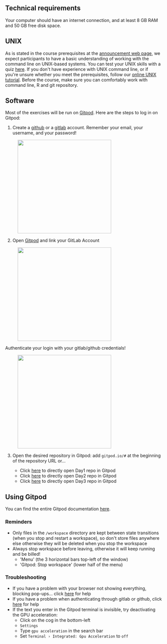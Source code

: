 ## Technical requirements

Your computer should have an internet connection, and at least 8 GB RAM and 50 GB free disk space.

## UNIX

As is stated in the course prerequisites at the [announcement web page](https://www.sib.swiss/training/), we expect participants to have a basic understanding of working with the command line on UNIX-based systems. You can test your UNIX skills with a quiz [here](https://docs.google.com/forms/d/e/1FAIpQLSd2BEWeOKLbIRGBT_aDEGPce1FOaVYBbhBiaqcaHoBKNB27MQ/viewform?usp=sf_link). If you don't have experience with UNIX command line, or if you're unsure whether you meet the prerequisites, follow our [online UNIX tutorial](https://edu.sib.swiss/pluginfile.php/2878/mod_resource/content/4/couselab-html/content.html). Before the course, make sure you can comfortably work with command line, R and git repository.

## Software

Most of the exercises will be run on [Gitpod](https://www.gitpod.io/). Here are the steps to log in on Gitpod:

1. Create a [github](https://github.com/) or a [gitlab](https://about.gitlab.com/) account.
Remember your email, your username, and your password!

<figure>
  <img src="../../assets/images/general/gitpod1.jpg" align="center" width="300"/>
</figure>

2. Open [Gitpod](https://www.gitpod.io/) and link your GitLab Account

<figure>
  <img src="../../assets/images/general/gitpod2.jpg" align="center" width="300"/>
</figure>

Authenticate your login with your gitlab/github credentials!

<figure>
  <img src="../../assets/images/general/gitpod3.jpg" align="center" width="300"/>
</figure>

3. Open the desired repository in Gitpod: add `gitpod.io/#` at the beginning of the repository URL or...

	* Click [here]() to directly open Day1 repo in Gitpod
	* Click [here](https://gitpod.io/#https://gitlab.com/evogenlab/teaching-repos/biodivinfo) to directly open Day2 repo in Gitpod
	* Click [here]() to directly open Day3 repo in Gitpod

## Using Gitpod

You can find the entire Gitpod documentation [here](https://www.gitpod.io/docs/introduction).

### Reminders

* Only files in the `/workspace` directory are kept between state transitions (when you stop and restart a workspace), so don't store files anywhere else otherwise they will be deleted when you stop the workspace
* Always stop workspace before leaving, otherwise it will keep running and be billed!
	* 'Menu' (the 3 horizontal bars top-left of the window)
	* 'Gitpod: Stop workspace' (lower half of the menu)


### Troubleshooting

* If you have a problem with your browser not showing everything, blocking pop-ups... click [here](https://www.gitpod.io/docs/configure/user-settings/browser-settings) for help
* If you have a problem when authenticating through gitlab or github, click [here](https://www.gitpod.io/docs/configure/authentication) for help
* If the text you enter in the Gitpod terminal is invisible, try deactivating the GPU acceleration:
	* Click on the cog in the bottom-left
	* `Settings`
	* Type `gpu acceleration` in the search bar
	* Set `Terminal › Integrated: Gpu Acceleration` to `off`
